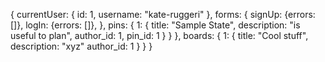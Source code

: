 {
  currentUser: {
    id: 1,
    username: "kate-ruggeri"
  },
  forms: {
    signUp: {errors: []},
    logIn: {errors: []},
  },
  pins: {
    1: {
      title: "Sample State",
      description: "is useful to plan",
      author_id: 1,
      pin_id: 1
      }
    }
  },
  boards: {
    1: {
      title: "Cool stuff",
      description: "xyz"
      author_id: 1
    }
  }
}
